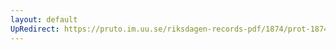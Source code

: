 ```yaml
---
layout: default
UpRedirect: https://pruto.im.uu.se/riksdagen-records-pdf/1874/prot-1874--fk--311/prot-1874--fk--311_001.pdf
---
```

